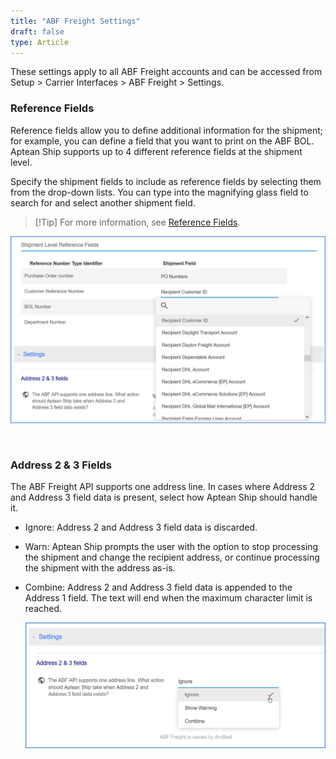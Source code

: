 ```yaml
---
title: "ABF Freight Settings"
draft: false
type: Article
---
```


These settings apply to all ABF Freight accounts and can be accessed from Setup > Carrier Interfaces > ABF Freight > Settings.
### Reference Fields


Reference fields allow you to define additional information for the shipment; for example, you can define a field that you want to print on the ABF BOL. Aptean Ship supports up to 4 different reference fields at the shipment level.

Specify the shipment fields to include as reference fields by selecting them from the drop-down lists. You can type into the magnifying glass field to search for and select another shipment field.

>[!Tip] For more information, see [Reference Fields](carrier-reference-fields.md).

![aptean-ship-abf-freight-1](assets/Images/aptean-ship-abf-freight-1.png)

 
### Address 2 & 3 Fields


The ABF Freight API supports one address line. In cases where Address 2 and Address 3 field data is present, select how Aptean Ship should handle it.
* Ignore: Address 2 and Address 3 field data is discarded.
* Warn: Aptean Ship prompts the user with the option to stop processing the shipment and change the recipient address, or continue processing the shipment with the address as-is.
* Combine: Address 2 and Address 3 field data is appended to the Address 1 field. The text will end when the maximum character limit is reached.

    ![aptean-ship-abf-freight-2](assets/images/aptean-ship-abf-freight-2.png)


